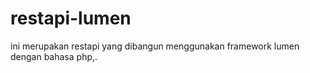 # restapi-lumen

ini merupakan restapi yang dibangun menggunakan framework lumen dengan bahasa php,.
